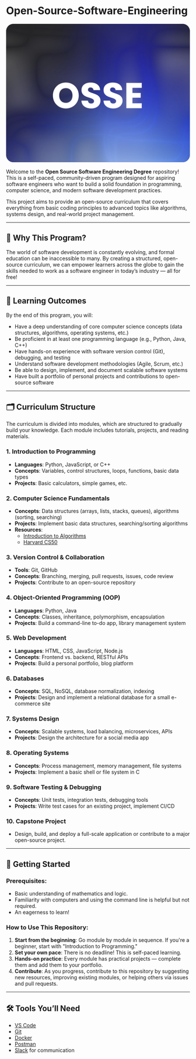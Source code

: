 ﻿# Open-Source-Software-Engineering
![logoimg](./1.png)

Welcome to the **Open Source Software Engineering Degree** repository! This is a self-paced, community-driven program designed for aspiring software engineers who want to build a solid foundation in programming, computer science, and modern software development practices.

This project aims to provide an open-source curriculum that covers everything from basic coding principles to advanced topics like algorithms, systems design, and real-world project management.

---

## 📜 Why This Program?

The world of software development is constantly evolving, and formal education can be inaccessible to many. By creating a structured, open-source curriculum, we can empower learners across the globe to gain the skills needed to work as a software engineer in today’s industry — all for free!

---

## 🎯 Learning Outcomes

By the end of this program, you will:

- Have a deep understanding of core computer science concepts (data structures, algorithms, operating systems, etc.)
- Be proficient in at least one programming language (e.g., Python, Java, C++)
- Have hands-on experience with software version control (Git), debugging, and testing
- Understand software development methodologies (Agile, Scrum, etc.)
- Be able to design, implement, and document scalable software systems
- Have built a portfolio of personal projects and contributions to open-source software

---

## 🗂 Curriculum Structure

The curriculum is divided into modules, which are structured to gradually build your knowledge. Each module includes tutorials, projects, and reading materials.

### 1. **Introduction to Programming**
   - **Languages**: Python, JavaScript, or C++
   - **Concepts**: Variables, control structures, loops, functions, basic data types
   - **Projects**: Basic calculators, simple games, etc.

### 2. **Computer Science Fundamentals**
   - **Concepts**: Data structures (arrays, lists, stacks, queues), algorithms (sorting, searching)
   - **Projects**: Implement basic data structures, searching/sorting algorithms
   - **Resources**: 
     - [Introduction to Algorithms](https://mitpress.mit.edu/books/introduction-algorithms)
     - [Harvard CS50](https://cs50.harvard.edu/)

### 3. **Version Control & Collaboration**
   - **Tools**: Git, GitHub
   - **Concepts**: Branching, merging, pull requests, issues, code review
   - **Projects**: Contribute to an open-source repository

### 4. **Object-Oriented Programming (OOP)**
   - **Languages**: Python, Java
   - **Concepts**: Classes, inheritance, polymorphism, encapsulation
   - **Projects**: Build a command-line to-do app, library management system

### 5. **Web Development**
   - **Languages**: HTML, CSS, JavaScript, Node.js
   - **Concepts**: Frontend vs. backend, RESTful APIs
   - **Projects**: Build a personal portfolio, blog platform

### 6. **Databases**
   - **Concepts**: SQL, NoSQL, database normalization, indexing
   - **Projects**: Design and implement a relational database for a small e-commerce site

### 7. **Systems Design**
   - **Concepts**: Scalable systems, load balancing, microservices, APIs
   - **Projects**: Design the architecture for a social media app

### 8. **Operating Systems**
   - **Concepts**: Process management, memory management, file systems
   - **Projects**: Implement a basic shell or file system in C

### 9. **Software Testing & Debugging**
   - **Concepts**: Unit tests, integration tests, debugging tools
   - **Projects**: Write test cases for an existing project, implement CI/CD

### 10. **Capstone Project**
   - Design, build, and deploy a full-scale application or contribute to a major open-source project.

---

## 🚀 Getting Started

### Prerequisites:
- Basic understanding of mathematics and logic.
- Familiarity with computers and using the command line is helpful but not required.
- An eagerness to learn!

### How to Use This Repository:
1. **Start from the beginning**: Go module by module in sequence. If you're a beginner, start with "Introduction to Programming."
2. **Set your own pace**: There is no deadline! This is self-paced learning.
3. **Hands-on practice**: Every module has practical projects — complete them and add them to your portfolio.
4. **Contribute**: As you progress, contribute to this repository by suggesting new resources, improving existing modules, or helping others via issues and pull requests.

---

## 🛠 Tools You’ll Need

- [VS Code](https://code.visualstudio.com/)
- [Git](https://git-scm.com/)
- [Docker](https://www.docker.com/)
- [Postman](https://www.postman.com/)
- [Slack](https://slack.com/) for communication


